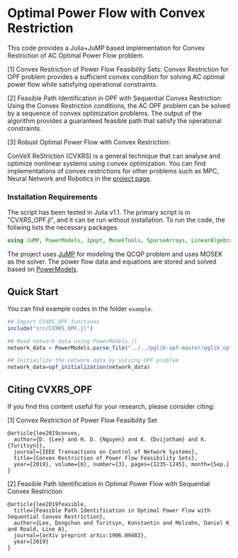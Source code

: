 # Optimal Power Flow with Convex Restriction

This code provides a Julia+JuMP based implementation for Convex Restriction of AC Optimal Power Flow problem.

[1] Convex Restriction of Power Flow Feasibility Sets: Convex Restriction for OPF problem provides a sufficient convex condition for solving AC optimal power flow while satisfying operational constraints. 

[2] Feasible Path Identification in OPF with Sequential Convex Restriction: Using the Convex Restriction conditions, the AC OPF problem can be solved by a sequence of convex optimization problems. The output of the algorithm provides a guaranteed feasible path that satisfy the operational constraints.

[3] Robust Optimal Power Flow with Convex Restriction: 


ConVeX ReStriction (CVXRS) is a general technique that can analyse and optimize nonlinear systems using convex optimization.
You can find implementations of convex restrictions for other problems such as MPC, Neural Network and Robotics in the [project page](https://dclee131.github.io/research/2019/10/07/CVXRS.html).

### Installation Requirements

The script has been tested in Julia v1.1.
The primary script is in "CVXRS_OPF.jl", and it can be run without installation. 
To run the code, the follwing lists the necessary packages.

```julia
using JuMP, PowerModels, Ipopt, MosekTools, SparseArrays, LinearAlgebra, Plots
```
The project uses [JuMP](https://github.com/JuliaOpt/JuMP.jl) for modeling the QCQP problem and uses MOSEK as the solver.
The power flow data and equations are stored and solved based on [PowerModels](https://github.com/lanl-ansi/PowerModels.jl).

## Quick Start

You can find example codes in the folder `example`.

```julia
## Import CVXRS_OPF functions
include("src/CVXRS_OPF.jl")

## Read network data using PowerModels.jl
network_data = PowerModels.parse_file("../../pglib-opf-master/pglib_opf_case118_ieee.m");

## Initiailize the network data by solving OPF problem
network_data=opf_initialization(network_data)

```

## Citing CVXRS_OPF

If you find this content useful for your research, please consider citing: 

[1] Convex Restriction of Power Flow Feasibility Set

    @article{lee2019convex,
      author={D. {Lee} and H. D. {Nguyen} and K. {Dvijotham} and K. {Turitsyn}},
      journal={IEEE Transactions on Control of Network Systems},
      title={Convex Restriction of Power Flow Feasibility Sets},
      year={2019}, volume={6}, number={3}, pages={1235-1245}, month={Sep.}
    }

[2] Feasible Path Identification in Optimal Power Flow with Sequential Convex Restriction

    @article{lee2019feasible,
      title={Feasible Path Identification in Optimal Power Flow with Sequential Convex Restriction},
      author={Lee, Dongchan and Turitsyn, Konstantin and Molzahn, Daniel K and Roald, Line A},
      journal={arXiv preprint arXiv:1906.09483},
      year={2019}
    }


